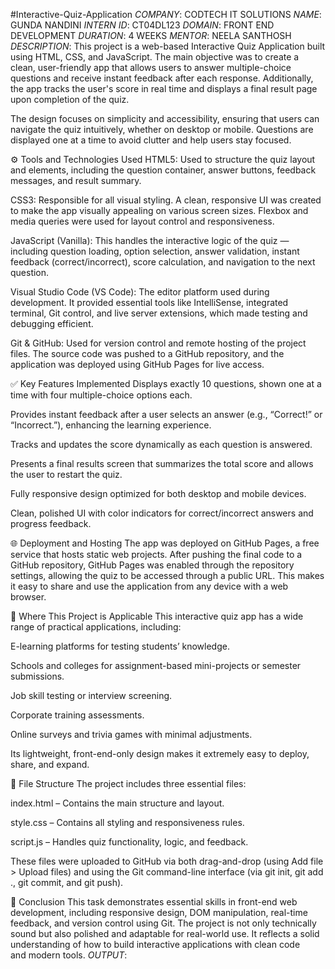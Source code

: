 #Interactive-Quiz-Application
*COMPANY*: CODTECH IT SOLUTIONS
*NAME*: GUNDA NANDINI
*INTERN ID*: CT04DL123
*DOMAIN*: FRONT END DEVELOPMENT
*DURATION*: 4 WEEKS
*MENTOR*: NEELA SANTHOSH
*DESCRIPTION*: This project is a web-based Interactive Quiz Application built using HTML, CSS, and JavaScript. The main objective was to create a clean, user-friendly app that allows users to answer multiple-choice questions and receive instant feedback after each response. Additionally, the app tracks the user's score in real time and displays a final result page upon completion of the quiz.

The design focuses on simplicity and accessibility, ensuring that users can navigate the quiz intuitively, whether on desktop or mobile. Questions are displayed one at a time to avoid clutter and help users stay focused.

⚙ Tools and Technologies Used
HTML5: Used to structure the quiz layout and elements, including the question container, answer buttons, feedback messages, and result summary.

CSS3: Responsible for all visual styling. A clean, responsive UI was created to make the app visually appealing on various screen sizes. Flexbox and media queries were used for layout control and responsiveness.

JavaScript (Vanilla): This handles the interactive logic of the quiz — including question loading, option selection, answer validation, instant feedback (correct/incorrect), score calculation, and navigation to the next question.

Visual Studio Code (VS Code): The editor platform used during development. It provided essential tools like IntelliSense, integrated terminal, Git control, and live server extensions, which made testing and debugging efficient.

Git & GitHub: Used for version control and remote hosting of the project files. The source code was pushed to a GitHub repository, and the application was deployed using GitHub Pages for live access.

✅ Key Features Implemented
Displays exactly 10 questions, shown one at a time with four multiple-choice options each.

Provides instant feedback after a user selects an answer (e.g., “Correct!” or “Incorrect.”), enhancing the learning experience.

Tracks and updates the score dynamically as each question is answered.

Presents a final results screen that summarizes the total score and allows the user to restart the quiz.

Fully responsive design optimized for both desktop and mobile devices.

Clean, polished UI with color indicators for correct/incorrect answers and progress feedback.

🌐 Deployment and Hosting
The app was deployed on GitHub Pages, a free service that hosts static web projects. After pushing the final code to a GitHub repository, GitHub Pages was enabled through the repository settings, allowing the quiz to be accessed through a public URL. This makes it easy to share and use the application from any device with a web browser.

🎯 Where This Project is Applicable
This interactive quiz app has a wide range of practical applications, including:

E-learning platforms for testing students’ knowledge.

Schools and colleges for assignment-based mini-projects or semester submissions.

Job skill testing or interview screening.

Corporate training assessments.

Online surveys and trivia games with minimal adjustments.

Its lightweight, front-end-only design makes it extremely easy to deploy, share, and expand.

📁 File Structure
The project includes three essential files:

index.html – Contains the main structure and layout.

style.css – Contains all styling and responsiveness rules.

script.js – Handles quiz functionality, logic, and feedback.

These files were uploaded to GitHub via both drag-and-drop (using Add file > Upload files) and using the Git command-line interface (via git init, git add ., git commit, and git push).

📌 Conclusion
This task demonstrates essential skills in front-end web development, including responsive design, DOM manipulation, real-time feedback, and version control using Git. The project is not only technically sound but also polished and adaptable for real-world use. It reflects a solid understanding of how to build interactive applications with clean code and modern tools.
*OUTPUT*: 
